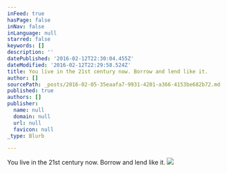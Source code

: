 ```yaml
---
inFeed: true
hasPage: false
inNav: false
inLanguage: null
starred: false
keywords: []
description: ''
datePublished: '2016-02-12T22:30:04.455Z'
dateModified: '2016-02-12T22:29:58.524Z'
title: You live in the 21st century now. Borrow and lend like it.
author: []
sourcePath: _posts/2016-02-05-35eaafa7-9931-4201-a366-4153be682b72.md
published: true
authors: []
publisher:
  name: null
  domain: null
  url: null
  favicon: null
_type: Blurb

---
```

You live in the 21st century now. Borrow and lend like it.
![](https://the-grid-user-content.s3-us-west-2.amazonaws.com/c30d36f7-3557-4f33-94a7-cde608d52aa8.jpg)